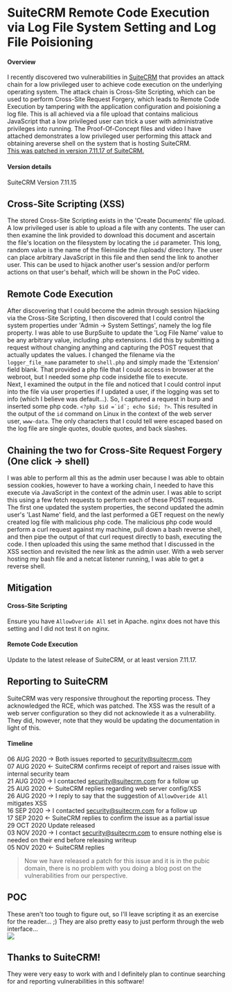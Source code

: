 # SuiteCRM Remote Code Execution via Log File System Setting and Log File Poisioning
#### Overview
I recently discovered two vulnerabilities in [SuiteCRM](https://github.com/salesagility/SuiteCRM) that provides an attack chain for a low privileged user to achieve code execution on the underlying operating system. The attack chain is Cross-Site Scripting, which can be used to perform Cross-Site Request Forgery, which leads to Remote Code Execution by tampering with the application configuration and poisioning a log file. This is all achieved via a file upload that contains malicious JavaScript that a low privileged user can trick a user with administrative privileges into running. The Proof-Of-Concept files and video I have attached demonstrates a low privileged user performing this attack and obtaining areverse shell on the system that is hosting SuiteCRM.  
[This was patched in version 7.11.17 of SuiteCRM.](https://suitecrm.com/suitecrm-7-11-17-7-10-28-lts-versions-released/)
#### Version details
SuiteCRM Version 7.11.15
## Cross-Site Scripting (XSS)
The stored Cross-Site Scripting exists in the 'Create Documents' file upload. A low privileged user is able to upload a file with any contents. The user can then examine the link provided to download this document and ascertain the file's location on the filesystem by locating the `id` parameter. This long, random value is the name of the fileinside the /uploads/ directory. The user can place arbitrary JavaScript in this file and then send the link to another user. This can be used to hijack another user's session and/or perform actions on that user's behalf, which will be shown in the PoC video.
## Remote Code Execution
After discovering that I could become the admin through session hijacking via the Cross-Site Scripting, I then discovered that I could control the system properties under 'Admin → System Settings', namely the log file property. I was able to use BurpSuite to update the 'Log File Name' value to be any arbitrary value, including .php extensions. I did this by submitting a request without changing anything and capturing the POST request that actually updates the values. I changed the filename via the `logger_file_name` parameter to `shell.php` and simply made the 'Extension' field blank. That provided a php file that I could access in browser at the webroot, but I needed some php code insidethe file to execute.  
Next, I examined the output in the file and noticed that I could control input into the file via user properties if I updated a user, if the logging was set to info (which I believe was default...). So, I captured a request in burp and inserted some php code. ``<?php $id =`id`; echo $id; ?>``. This resulted in the output of the `id` command on Linux in the context of the web server user, `www-data`. The only characters that I could tell were escaped based on the log file are single quotes, double quotes, and back slashes.
## Chaining the two for Cross-Site Request Forgery (One click -> shell)
I was able to perform all this as the admin user because I was able to obtain session cookies, however to have a working chain, I needed to have this execute via JavaScript in the context of the admin user. I was able to script this using a few fetch requests to perform each of these POST requests. The first one updated the system properties, the second updated the admin user's 'Last Name' field, and the last performed a GET request on the newly created log file with malicious php code. The malicious php code would perform a curl request against my machine, pull down a bash reverse shell, and then pipe the output of that curl request directly to bash, executing the code. I then uploaded this using the same method that I discussed in the XSS section and revisited the new link as the admin user.  With a web server hosting my bash file and a netcat listener running, I was able to get a reverse shell.
## Mitigation
#### Cross-Site Scripting
Ensure you have `AllowOveride All` set in Apache. nginx does not have this setting and I did not test it on nginx.
#### Remote Code Execution
Update to the latest release of SuiteCRM, or at least version 7.11.17.
## Reporting to SuiteCRM
SuiteCRM was very responsive throughout the reporting process. They acknowledged the RCE, which was patched. The XSS was the result of a web server configuration so they did not acknowlede it as a vulnerability. They did, however, note that they would be updating the documentation in light of this.
#### Timeline
06 AUG 2020 -> Both issues reported to security@suitecrm.com  
07 AUG 2020 <- SuiteCRM confirms receipt of report and raises issue with internal security team  
21 AUG 2020 -> I contacted security@suitecrm.com for a follow up  
25 AUG 2020 <- SuiteCRM replies regarding web server config/XSS  
26 AUG 2020 -> I reply to say that the suggestion of `AllowOveride All` mitigates XSS  
16 SEP 2020 -> I contacted security@suitecrm.com for a follow up  
17 SEP 2020 <- SuiteCRM replies to confirm the issue as a partial issue  
29 OCT 2020 Update released  
03 NOV 2020 -> I contact security@suitecrm.com to ensure nothing else is needed on their end before releasing writeup  
05 NOV 2020 <- SuiteCRM replies 
> Now we have released a patch for this issue and it is in the pubic domain, there is no problem with you doing a blog post on the vulnerabilities from our perspective.
## POC
These aren't too tough to figure out, so I'll leave scripting it as an exercise for the reader... ;) They are also pretty easy to just perform through the web interface...  
![](SuiteCRM-PoC.gif)
## Thanks to SuiteCRM!
They were very easy to work with and I definitely plan to continue searching for and reporting vulnerabilities in this software!
